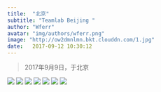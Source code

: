 ```yaml
---
title:  "北京"
subtitle: "Teamlab Beijing "
author: "Wferr"
avatar: "img/authors/wferr.png"
image: "http://ow2dmnlmn.bkt.clouddn.com/1.jpg"
date:   2017-09-12 10:30:12
---
```


<blockquote class="blockquote-center">2017年9月9日，于北京</blockquote>

<img src="http://ow2dmnlmn.bkt.clouddn.com/8.jpg" class="full-image" /> 
<img src="http://ow2dmnlmn.bkt.clouddn.com/2.jpg" class="full-image" /> 
<img src="http://ow2dmnlmn.bkt.clouddn.com/3.jpg" class="full-image" /> 
<img src="http://ow2dmnlmn.bkt.clouddn.com/4.jpg" class="full-image" /> 
<img src="http://ow2dmnlmn.bkt.clouddn.com/6.jpg" class="full-image" /> 
<img src="http://ow2dmnlmn.bkt.clouddn.com/7.jpg" class="full-image" /> 
<img src="http://ow2dmnlmn.bkt.clouddn.com/1.jpg" class="full-image" /> 
